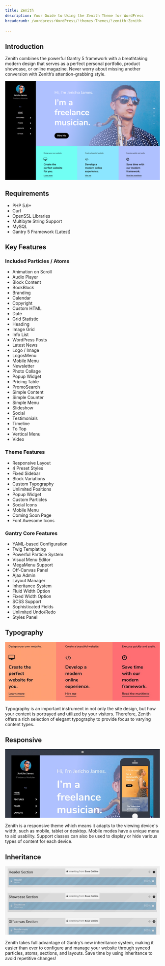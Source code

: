 ```yaml
---
title: Zenith
description: Your Guide to Using the Zenith Theme for WordPress
breadcrumb: /wordpress:WordPress/!themes:Themes/!zenith:Zenith

---
```


Introduction
-----

Zenith combines the powerful Gantry 5 framework with a breathtaking modern design that serves as a perfect personal portfolio, product showcase, or online magazine. Never worry about missing another conversion with Zenith’s attention-grabbing style.

![](assets/zenith.png)

Requirements
-----

* PHP 5.6+
* Curl
* OpenSSL Libraries
* Multibyte String Support
* MySQL
* Gantry 5 Framework (Latest)

Key Features
-----

### Included Particles / Atoms

* Animation on Scroll
* Audio Player
* Block Content
* BookBlock
* Branding
* Calendar
* Copyright
* Custom HTML
* Date
* Grid Statistic
* Heading
* Image Grid
* Info List
* WordPress Posts
* Latest News
* Logo / Image
* LogosMenu
* Mobile Menu
* Newsletter
* Photo Collage
* Popup Widget
* Pricing Table
* PromoSearch
* Simple Content
* Simple Counter
* Simple Menu
* Slideshow
* Social
* Testimonials
* Timeline
* To Top
* Vertical Menu
* Video

### Theme Features

* Responsive Layout
* 4 Preset Styles
* Fixed Sidebar
* Block Variations
* Custom Typography
* Unlimited Positions
* Popup Widget
* Custom Particles
* Social Icons
* Mobile Menu
* Coming Soon Page
* Font Awesome Icons  

### Gantry Core Features

* YAML-based Configuration
* Twig Templating
* Powerful Particle System
* Visual Menu Editor
* MegaMenu Support
* Off-Canvas Panel
* Ajax Admin
* Layout Manager
* Inheritance System
* Fluid Width Option
* Fixed Width Option
* SCSS Support
* Sophisticated Fields
* Unlimited Undo/Redo
* Styles Panel  

## Typography

![Typography](assets/ft-2.jpg)

Typography is an important instrument in not only the site design, but how your content is portrayed and utilized by your visitors. Therefore, Zenith offers a rich selection of elegant typography to provide focus to varying content types.

## Responsive

![Responsive](assets/ft-3.jpg)

Zenith is a responsive theme which means it adapts to the viewing device's width, such as mobile, tablet or desktop. Mobile modes have a unique menu to aid usability. Support classes can also be used to display or hide various types of content for each device.

## Inheritance

![Inheritance](assets/ft-4.jpg)

Zenith takes full advantage of Gantry’s new inheritance system, making it easier than ever to configure and manage your website through synced particles, atoms, sections, and layouts. Save time by using inheritance to avoid repetitive changes!